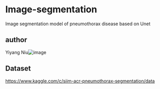 # Image-segmentation
Image segmentation model of pneumothorax disease based on Unet

## author
Yiyang Niu![image](https://user-images.githubusercontent.com/84714844/119339637-fc272300-bcc3-11eb-9dfd-659d3d329926.png)

## Dataset
https://www.kaggle.com/c/siim-acr-pneumothorax-segmentation/data

